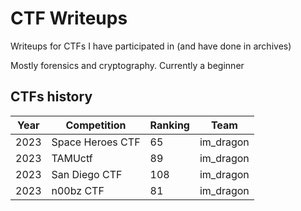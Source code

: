 # CTF Writeups

Writeups for CTFs I have participated in (and have done in archives)

Mostly forensics and cryptography. Currently a beginner

## CTFs history

| Year | Competition | Ranking | Team |
| ---- | ----------- | ------- | ---- |
| 2023 | Space Heroes CTF | 65 | im_dragon |
| 2023 | TAMUctf | 89 | im_dragon |
| 2023 | San Diego CTF | 108 | im_dragon |
| 2023 | n00bz CTF | 81 | im_dragon |